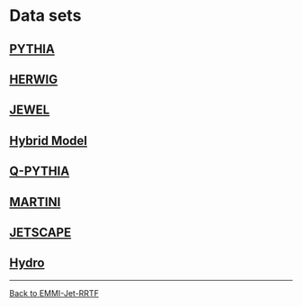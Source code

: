 # Data sets

## [PYTHIA](Datasets-PYTHIA.md)

## [HERWIG](Datasets-HERWIG.md)

## [JEWEL](Datasets-JEWEL.md)

## [Hybrid Model](Datasets-HybridModel.md)

## [Q-PYTHIA](Datasets-QPYTHIA.md)

## [MARTINI](Datasets-MARTINI.md)

## [JETSCAPE](Datasets-JETSCAPE.md)

## [Hydro](Datasets-Hydro.md)

<hr>

[Back to EMMI-Jet-RRTF](index.md)

